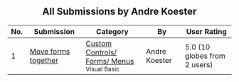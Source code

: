 ﻿<div align="center">

## All Submissions by Andre Koester

</div>

No.  | Submission | Category | By   | User Rating
---- | ---------- | -------- | ---- | -----------
1 | [Move forms together<br />](https://github.com/Planet-Source-Code/andre-koester-move-forms-together__1-10780) | [Custom Controls/ Forms/  Menus<br /><sup>Visual Basic</sup>](../ByCategory/custom-controls-forms-menus__1-4.md) | Andre Koester | 5.0 (10 globes from 2 users)
